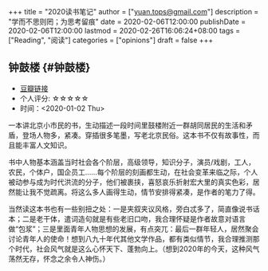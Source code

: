 +++
title = "2020读书笔记"
author = ["yuan.tops@gmail.com"]
description = "学而不思则罔；为思考留痕"
date = 2020-02-06T12:00:00
publishDate = 2020-02-06T12:00:00
lastmod = 2020-02-26T16:06:24+08:00
tags = ["Reading", "阅读"]
categories = ["opinions"]
draft = false
+++

## 钟鼓楼 {#钟鼓楼}

-   [豆瓣链接](https://book.douban.com/subject/4619135/)
-   个人评分: ☆☆☆☆☆
-   时间：<span class="timestamp-wrapper"><span class="timestamp">&lt;2020-01-02 Thu&gt;</span></span>

一本讲北京小市民的书，生动描述一段时间里鼓楼附近一群胡同居民的生活和矛盾，登场人物多，紧凑。穿插很多笔墨，写老北京民俗。这本书不仅有故事性，而且能丰富人文知识。

书中人物基本涵盖当时社会各个阶层，高级领导，知识分子，演员/戏剧，工人，农民，个体户，国企员工……每个阶层的刻画都生动，在社会变革来临之际，个人被动参与成为时代洪流的分子，他们被裹挟，喜怒哀乐折射宏大里的真实色彩，居然能让我不觉疏离。将这么多人画得生动，情节安排得紧凑，是作者的笔力了得。

当然读这本书也有一些别扭之处：一是夹叙夹议风格，旁白忒多了，简直像说书话本；二是老干体，遣词造句就是有些老旧口吻，我合理怀疑是作者故意对语言做“包浆”；三是里面青年人物思想的发展，有点突兀：最后一群年轻人，居然聚会讨论青年人的使命！想到八九十年代其他文学作品，都有类似情节，我合理推测那个时代，社会风气就是这么心怀天下、蓬勃向上。（想到2020年的今天，这种风气荡然无存，怀念之余令人神伤。）
